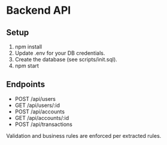 # Backend API

## Setup

1. npm install
2. Update .env for your DB credentials.
3. Create the database (see scripts/init.sql).
4. npm start

## Endpoints

- POST /api/users
- GET /api/users/:id
- POST /api/accounts
- GET /api/accounts/:id
- POST /api/transactions

Validation and business rules are enforced per extracted rules.
